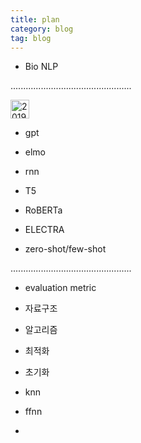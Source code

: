 ```yaml
---
title: plan
category: blog
tag: blog
---
```


- Bio NLP


................................................


<img width="30" alt="2019-11-03 (7)" src="https://user-images.githubusercontent.com/53667002/119254881-c581d780-bbf3-11eb-87ac-fc13d7835129.png">



- gpt

- elmo

- rnn


- T5


- RoBERTa


- ELECTRA


- zero-shot/few-shot


................................................


- evaluation metric

- 자료구조

- 알고리즘

- 최적화

- 초기화

- knn

- ffnn

- 
